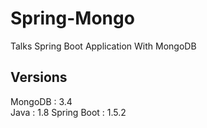 # Spring-Mongo
Talks Spring Boot Application With MongoDB

Versions 
--------
MongoDB     : 3.4  
Java        : 1.8
Spring Boot : 1.5.2
